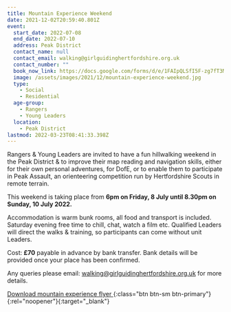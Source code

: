 ```yaml
---
title: Mountain Experience Weekend
date: 2021-12-02T20:59:40.801Z
event:
  start_date: 2022-07-08
  end_date: 2022-07-10
  address: Peak District
  contact_name: null
  contact_email: walking@girlguidinghertfordshire.org.uk
  contact_number: ""
  book_now_link: https://docs.google.com/forms/d/e/1FAIpQLSfI5F-zg7fT3MST-V9BvckFxsCDF10lk8DVo26VmOwX-AkNxg/viewform
  image: /assets/images/2021/12/mountain-experience-weekend.jpg
  type:
    - Social
    - Residential
  age-group:
    - Rangers
    - Young Leaders
  location:
    - Peak District
lastmod: 2022-03-23T08:41:33.398Z
---
```


Rangers & Young Leaders are invited to have a fun hillwalking weekend in the Peak District & to improve their map reading and navigation skills, either for their own personal adventures, for DofE, or to enable them to participate in Peak Assault, an orienteering competition run by Hertfordshire Scouts in remote terrain.

This weekend is taking place from **6pm on Friday, 8 July until 8.30pm on Sunday, 10 July 2022.**

Accommodation is warm bunk rooms, all food and transport is included. Saturday evening free time to chill, chat, watch a film etc. Qualified Leaders will direct the walks & training, so participants can come without unit Leaders.

Cost: **£70** payable in advance by bank transfer.  Bank details will be provided once your place has been confirmed.

Any queries please email: <walking@girlguidinghertfordshire.org.uk> for more details.

[Download mountain experience flyer <i class="fa fa-download"></i>][1]{:class="btn btn-sm btn-primary"}{:rel="noopener"}{:target="_blank"}

[1]: /assets/docs/2022/mountain-experience-march-2022.pdf
